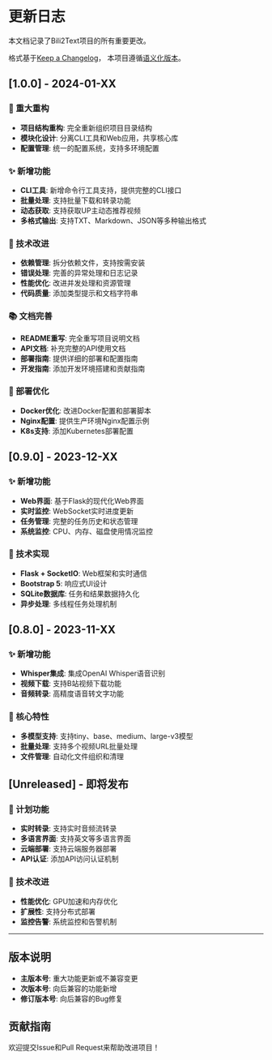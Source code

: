 # 更新日志

本文档记录了Bili2Text项目的所有重要更改。

格式基于[Keep a Changelog](https://keepachangelog.com/zh-CN/1.0.0/)，
本项目遵循[语义化版本](https://semver.org/lang/zh-CN/)。

## [1.0.0] - 2024-01-XX

### 🎉 重大重构
- **项目结构重构**: 完全重新组织项目目录结构
- **模块化设计**: 分离CLI工具和Web应用，共享核心库
- **配置管理**: 统一的配置系统，支持多环境配置

### ✨ 新增功能
- **CLI工具**: 新增命令行工具支持，提供完整的CLI接口
- **批量处理**: 支持批量下载和转录功能
- **动态获取**: 支持获取UP主动态推荐视频
- **多格式输出**: 支持TXT、Markdown、JSON等多种输出格式

### 🔧 技术改进
- **依赖管理**: 拆分依赖文件，支持按需安装
- **错误处理**: 完善的异常处理和日志记录
- **性能优化**: 改进并发处理和资源管理
- **代码质量**: 添加类型提示和文档字符串

### 📚 文档完善
- **README重写**: 完全重写项目说明文档
- **API文档**: 补充完整的API使用文档
- **部署指南**: 提供详细的部署和配置指南
- **开发指南**: 添加开发环境搭建和贡献指南

### 🐳 部署优化
- **Docker优化**: 改进Docker配置和部署脚本
- **Nginx配置**: 提供生产环境Nginx配置示例
- **K8s支持**: 添加Kubernetes部署配置

## [0.9.0] - 2023-12-XX

### ✨ 新增功能
- **Web界面**: 基于Flask的现代化Web界面
- **实时监控**: WebSocket实时进度更新
- **任务管理**: 完整的任务历史和状态管理
- **系统监控**: CPU、内存、磁盘使用情况监控

### 🔧 技术实现
- **Flask + SocketIO**: Web框架和实时通信
- **Bootstrap 5**: 响应式UI设计
- **SQLite数据库**: 任务和结果数据持久化
- **异步处理**: 多线程任务处理机制

## [0.8.0] - 2023-11-XX

### ✨ 新增功能
- **Whisper集成**: 集成OpenAI Whisper语音识别
- **视频下载**: 支持B站视频下载功能
- **音频转录**: 高精度语音转文字功能

### 🎯 核心特性
- **多模型支持**: 支持tiny、base、medium、large-v3模型
- **批量处理**: 支持多个视频URL批量处理
- **文件管理**: 自动化文件组织和清理

## [Unreleased] - 即将发布

### 🚀 计划功能
- **实时转录**: 支持实时音频流转录
- **多语言界面**: 支持英文等多语言界面
- **云端部署**: 支持云端服务器部署
- **API认证**: 添加API访问认证机制

### 🔧 技术改进
- **性能优化**: GPU加速和内存优化
- **扩展性**: 支持分布式部署
- **监控告警**: 系统监控和告警机制

---

## 版本说明

- **主版本号**: 重大功能更新或不兼容变更
- **次版本号**: 向后兼容的功能新增
- **修订版本号**: 向后兼容的Bug修复

## 贡献指南

欢迎提交Issue和Pull Request来帮助改进项目！ 